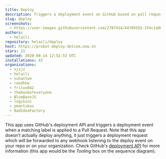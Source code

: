 ```yaml
---
title: Deploy
description: Triggers a deployment event on GitHub based on pull request labels.
slug: deploy
screenshots:
  - https://user-images.githubusercontent.com/2787414/44789192-3f4c1a00-ab9c-11e8-9093-353dfbe1bc1e.gif
authors:
  - helaili
repository: helaili/deploy
host: https://probot-deploy-dotcom.now.sh
stars: 21
updated: 2020-08-14 12:52:53 UTC
installations: 43
organizations:
  - njzjz
  - helaili
  - suhanlee
  - reedhhw
  - frilox042
  - thebookofeveryone
  - BlueBaseJS
  - logikinc
  - pmanlukas
  - BadIdeaFactory
---
```


This app uses GitHub's deployment API and triggers a deployment event when a matching label is applied to a Pull Request. 
Note that this app doesn't actually deploy anything, it just triggers a deployment request which will be forwarded to any webhook listening to the deploy event on your repo or on your organization. Check GitHub's [deployment API](https://developer.github.com/v3/repos/deployments/) for more information (this app would be the *Tooling* box on the sequence diagram). 

